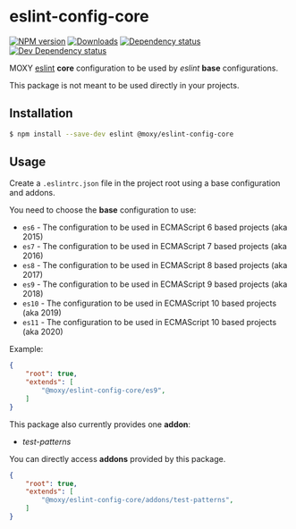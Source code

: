 # eslint-config-core

[![NPM version][npm-image]][npm-url] [![Downloads][downloads-image]][npm-url]
[![Dependency status][david-dm-image]][david-dm-url] [![Dev Dependency status][david-dm-dev-image]][david-dm-dev-url]

[npm-url]:https://npmjs.org/package/@moxy/eslint-config-core
[npm-image]:https://img.shields.io/npm/v/@moxy/eslint-config-core.svg
[downloads-image]:https://img.shields.io/npm/dm/@moxy/eslint-config-core.svg
[david-dm-url]:https://david-dm.org/moxystudio/eslint-config?path=packages/eslint-config-core
[david-dm-image]:https://img.shields.io/david/moxystudio/eslint-config.svg?path=packages/eslint-config-core
[david-dm-dev-url]:https://david-dm.org/moxystudio/eslint-config?type=dev&path=packages/eslint-config-core
[david-dm-dev-image]:https://img.shields.io/david/dev/moxystudio/eslint-config.svg?path=packages/eslint-config-core

MOXY [eslint](http://eslint.org/) **core** configuration to be used by _eslint_ **base** configurations.

This package is not meant to be used directly in your projects.

## Installation

```sh
$ npm install --save-dev eslint @moxy/eslint-config-core
```

## Usage

Create a `.eslintrc.json` file in the project root using a base configuration and addons.

You need to choose the **base** configuration to use:

- `es6` - The configuration to be used in ECMAScript 6 based projects (aka 2015)
- `es7` - The configuration to be used in ECMAScript 7 based projects (aka 2016)
- `es8` - The configuration to be used in ECMAScript 8 based projects (aka 2017)
- `es9` - The configuration to be used in ECMAScript 9 based projects (aka 2018)
- `es10` - The configuration to be used in ECMAScript 10 based projects (aka 2019)
- `es11` - The configuration to be used in ECMAScript 10 based projects (aka 2020)

Example:

```json
{
    "root": true,
    "extends": [
        "@moxy/eslint-config-core/es9",
    ]
}
```

This package also currently provides one **addon**:
- _test-patterns_
  
You can directly access **addons** provided by this package.

```json
{
    "root": true,
    "extends": [
        "@moxy/eslint-config-core/addons/test-patterns",
    ]
}
```
